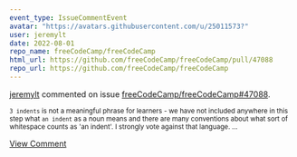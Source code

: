 ```yaml
---
event_type: IssueCommentEvent
avatar: "https://avatars.githubusercontent.com/u/25011573?"
user: jeremylt
date: 2022-08-01
repo_name: freeCodeCamp/freeCodeCamp
html_url: https://github.com/freeCodeCamp/freeCodeCamp/pull/47088
repo_url: https://github.com/freeCodeCamp/freeCodeCamp
---
```


<a href='https://github.com/jeremylt' target='_blank'>jeremylt</a> commented on issue <a href='https://github.com/freeCodeCamp/freeCodeCamp/pull/47088' target='_blank'>freeCodeCamp/freeCodeCamp#47088</a>.

<small>`3 indents` is not a meaningful phrase for learners - we have not included anywhere in this step what `an indent` as a noun means and there are many conventions about what sort of whitespace counts as 'an indent'. I strongly vote against that language....</small>

<a href='https://github.com/freeCodeCamp/freeCodeCamp/pull/47088' target='_blank'>View Comment</a>